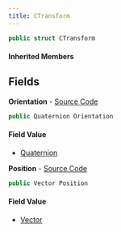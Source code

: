 ```yaml
---
title: CTransform
---
```


```csharp
public struct CTransform
```

#### Inherited Members

## Fields

**Orientation** - [Source Code](https://github.com/swiftly-solution/swiftlys2/blob/main/managed/src/SwiftlyS2.Shared/Natives/Structs/CTransform.cs#L15)

```csharp
public Quaternion Orientation
```

#### Field Value

- [Quaternion](/docs/api/shared/natives/quaternion)

**Position** - [Source Code](https://github.com/swiftly-solution/swiftlys2/blob/main/managed/src/SwiftlyS2.Shared/Natives/Structs/CTransform.cs#L9)

```csharp
public Vector Position
```

#### Field Value

- [Vector](/docs/api/shared/natives/vector)

